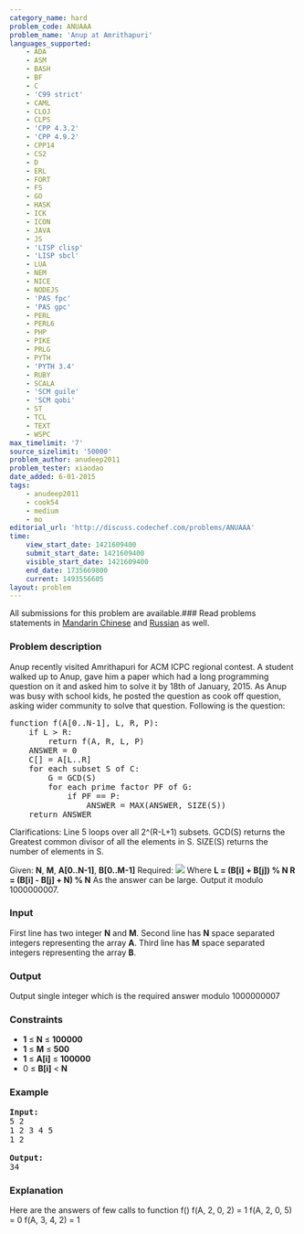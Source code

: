 ```yaml
---
category_name: hard
problem_code: ANUAAA
problem_name: 'Anup at Amrithapuri'
languages_supported:
    - ADA
    - ASM
    - BASH
    - BF
    - C
    - 'C99 strict'
    - CAML
    - CLOJ
    - CLPS
    - 'CPP 4.3.2'
    - 'CPP 4.9.2'
    - CPP14
    - CS2
    - D
    - ERL
    - FORT
    - FS
    - GO
    - HASK
    - ICK
    - ICON
    - JAVA
    - JS
    - 'LISP clisp'
    - 'LISP sbcl'
    - LUA
    - NEM
    - NICE
    - NODEJS
    - 'PAS fpc'
    - 'PAS gpc'
    - PERL
    - PERL6
    - PHP
    - PIKE
    - PRLG
    - PYTH
    - 'PYTH 3.4'
    - RUBY
    - SCALA
    - 'SCM guile'
    - 'SCM qobi'
    - ST
    - TCL
    - TEXT
    - WSPC
max_timelimit: '7'
source_sizelimit: '50000'
problem_author: anudeep2011
problem_tester: xiaodao
date_added: 6-01-2015
tags:
    - anudeep2011
    - cook54
    - medium
    - mo
editorial_url: 'http://discuss.codechef.com/problems/ANUAAA'
time:
    view_start_date: 1421609400
    submit_start_date: 1421609400
    visible_start_date: 1421609400
    end_date: 1735669800
    current: 1493556605
layout: problem
---
```

All submissions for this problem are available.###  Read problems statements in [Mandarin Chinese](http://www.codechef.com/download/translated/COOK54/mandarin/ANUAAA.pdf) and [Russian](http://www.codechef.com/download/translated/COOK54/russian/ANUAAA.pdf) as well.

### Problem description

Anup recently visited Amrithapuri for ACM ICPC regional contest. A student walked up to Anup, gave him a paper which had a long programming question on it and asked him to solve it by 18th of January, 2015. As Anup was busy with school kids, he posted the question as cook off question, asking wider community to solve that question. Following is the question:

<pre>
function f(A[0..N-1], L, R, P):
	if L > R:
		return f(A, R, L, P)
	ANSWER = 0
	C[] = A[L..R]
	for each subset S of C:
		G = GCD(S)
		for each prime factor PF of G:
			if PF == P:
				ANSWER = MAX(ANSWER, SIZE(S))
	return ANSWER
</pre>

Clarifications:
Line 5 loops over all 2^(R-L+1) subsets.
GCD(S) returns the Greatest common divisor of all the elements in S.
SIZE(S) returns the number of elements in S.


Given: **N**, **M**, **A\[0..N-1\]**, **B\[0..M-1\]**
Required: 
![](http://www.codechef.com/download/COOK54/ANUAAA_1.gif)
Where **L = (B\[i\] + B\[j\]) % N
R = (B\[i\] - B\[j\] + N) % N**
As the answer can be large. Output it modulo 1000000007.

### Input

First line has two integer **N** and **M**. Second line has **N** space separated integers representing the array **A**. Third line has **M** space separated integers representing the array **B**.

### Output

Output single integer which is the required answer modulo 1000000007

### Constraints

- **1** ≤ **N** ≤ **100000**
- **1** ≤ **M** ≤ **500**
- **1** ≤ **A\[i\]** ≤ **100000**
- 0 ≤ **B\[i\]** &lt; **N**

### Example

<pre><b>Input:</b>
5 2
1 2 3 4 5
1 2

<b>Output:</b>
34
</pre>
### Explanation

Here are the answers of few calls to function f()
f(A, 2, 0, 2) = 1
f(A, 2, 0, 5) = 0
f(A, 3, 4, 2) = 1
